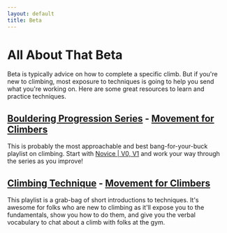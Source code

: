 ```yaml
---
layout: default
title: Beta
---
```


# All About That Beta

Beta is typically advice on how to complete a specific climb. But if you're new
to climbing, most exposure to techniques is going to help you send what you're
working on. Here are some great resources to learn and practice techniques.

## [Bouldering Progression Series](https://www.youtube.com/playlist?list=PLp_B_1n9LFqWIB0nCQBs2x7rJzNOgw1qo) - [Movement for Climbers](https://www.youtube.com/@movementforclimbers/playlists)

This is probably the most approachable and best bang-for-your-buck playlist on
climbing. Start with [Novice | V0, V1](https://www.youtube.com/watch?v=tJNAC9zi8gg&list=PLp_B_1n9LFqWIB0nCQBs2x7rJzNOgw1qo&index=5&pp=iAQB)
and work your way through the series as you improve!

## [Climbing Technique](https://www.youtube.com/playlist?list=PLp_B_1n9LFqXgzBDUGVpk00O0exsHuy_j) - [Movement for Climbers](https://www.youtube.com/@movementforclimbers/playlists)

This playlist is a grab-bag of short introductions to techniques. It's awesome
for folks who are new to climbing as it'll expose you to the fundamentals, show
you how to do them, and give you the verbal vocabulary to chat about a climb
with folks at the gym.
